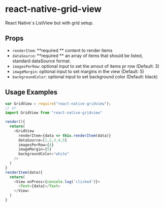 # react-native-grid-view
React Native`s ListView but with grid setup.

## Props

- `renderItem`: **required ** content to render items
- `dataSource`: **required ** an array of items that should be listed, standard dataSource format.
- `imagesPerRow`: optional input to set the amout of items pr row (Default: 3)
- `imageMargin`: optional input to set margins in the view  (Default: 5)
- `backgroundColor`: optional input to set background color (Default: black)

## Usage Examples

```js
var GridView = require("react-native-gridview");
// or
import GridView from "react-native-gridview"
```

```javascript
render(){
  return(
    <GridView
      renderItem={data => this.renderItem(data)}
      dataSource=[1,2,3,4,5]
      imagesPerRow={4}
      imageMargin={5}
      backgroundColor="white"
    />
  )
}
renderItem(data){
  return(
    <View onPress={console.log('clicked')}>
      <Text>{data}</Text>
    </View>
  )
}
```